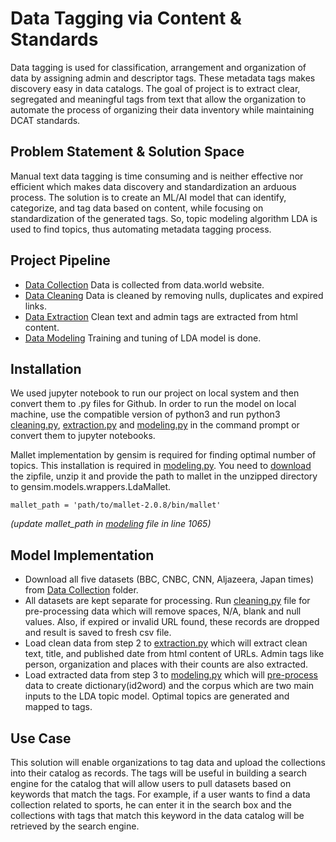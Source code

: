 # Data Tagging via Content & Standards
Data tagging is used for classification, arrangement and organization of data by assigning admin and descriptor tags. These metadata tags makes discovery easy in data catalogs. The goal of project is to extract clear, segregated and meaningful tags from text that allow the organization to automate the process of organizing their data inventory while maintaining DCAT standards. 

## Problem Statement & Solution Space
Manual text data tagging is time consuming and is neither effective nor efficient which makes data discovery and standardization an arduous process. The solution is to create an ML/AI model that can identify, categorize, and tag data based on content, while focusing on standardization of the generated tags. So, topic modeling algorithm LDA is used to find topics, thus automating metadata tagging process. 

## Project Pipeline
- [Data Collection](https://github.com/psjprajna/Data-Tagging-via-Content-and-Standards/tree/main/Data%20Cleaning) Data is collected from data.world website.
- [Data Cleaning](https://github.com/psjprajna/Data-Tagging-via-Content-and-Standards/tree/main/Data%20Cleaning) Data is cleaned by removing nulls, duplicates and expired links.
- [Data Extraction](https://github.com/psjprajna/Data-Tagging-via-Content-and-Standrards/tree/main/Data%20Extraction) Clean text and admin tags are extracted from html content. 
- [Data Modeling](https://github.com/psjprajna/Data-Tagging-via-Content-and-Standards/tree/main/Data%20Modeling) Training and tuning of LDA model is done. 

## Installation
We used jupyter notebook to run our project on local system and then convert them to .py files for Github. In order to run the model on local machine, use the compatible version of python3 and run python3 [cleaning.py](https://github.com/psjprajna/Data-Tagging-via-Content-and-Standards/blob/main/Data%20Cleaning/Data_Cleaning_of_all_datasets.py), [extraction.py](https://github.com/psjprajna/Data-Tagging-via-Content-and-Standards/blob/main/Data%20Extraction/Data_Extracting.py) and [modeling.py](https://github.com/psjprajna/Data-Tagging-via-Content-and-Standards/blob/main/Data%20Modeling/Modeling.py) in the command prompt or convert them to jupyter notebooks. 

Mallet implementation by gensim is required for finding optimal number of topics. This installation is required in [modeling.py](https://github.com/psjprajna/Data-Tagging-via-Content-and-Standards/blob/main/Data%20Modeling/Modeling.py). You need to [download](http://mallet.cs.umass.edu/dist/mallet-2.0.8.zip) the zipfile, unzip it and provide the path to mallet in the unzipped directory to gensim.models.wrappers.LdaMallet.

```
mallet_path = 'path/to/mallet-2.0.8/bin/mallet'
```
*(update mallet_path in [modeling](https://github.com/psjprajna/Data-Tagging-via-Content-and-Standards/blob/main/Data%20Modeling/Modeling.py) file in line 1065)* 

## Model Implementation
- Download all five datasets (BBC, CNBC, CNN, Aljazeera, Japan times) from [Data Collection](https://github.com/psjprajna/Data-Tagging-via-Content-and-Standards/tree/main/Data%20Collection) folder.
- All datasets are kept separate for processing. Run [cleaning.py](https://github.com/psjprajna/Data-Tagging-via-Content-and-Standards/blob/main/Data%20Cleaning/Data_Cleaning_of_all_datasets.py) file for pre-processing data which will remove spaces, N/A, blank and null values. Also, if expired or invalid URL found, these records are dropped and result is saved to fresh csv file.  
- Load clean data from step 2 to [extraction.py](https://github.com/psjprajna/Data-Tagging-via-Content-and-Standards/blob/main/Data%20Extraction/Data_Extracting.py) which will extract clean text, title, and published date from html content of URLs. Admin tags like person, organization and places with their counts are also extracted.
- Load extracted data from step 3 to [modeling.py](https://github.com/psjprajna/Data-Tagging-via-Content-and-Standards/blob/main/Data%20Modeling/Modeling.py) which will [pre-process](https://github.com/psjprajna/Data-Tagging-via-Content-and-Standards/tree/main/Data%20Modeling) data to create dictionary(id2word) and the corpus which are two main inputs to the LDA topic model. Optimal topics are generated and mapped to tags. 

## Use Case
This solution will enable organizations to tag data and upload the collections into their catalog as records. The tags will be useful in building a search engine for the catalog that will allow users to pull datasets based on keywords that match the tags. For example, if a user wants to find a data collection related to sports, he can enter it in the search box and the collections with tags that match this keyword in the data catalog will be retrieved by the search engine.